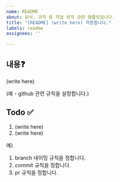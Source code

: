 ```yaml
---
name: README
about: 문서, 규칙 등 작업 외적 관련 템플릿입니다.
title: "[README] (write here) 적용합니다."
labels: readme
assignees: ''

---
```


## 내용❓

(write here)

(예 - github 관련 규칙을 설정합니다.)

## Todo ✅

1. (write here)
2. (write here)

예)
1. branch 네이밍 규칙을 정합니다.
2. commit 규칙을 정합니다.
3. pr 규칙을 정합니다.
